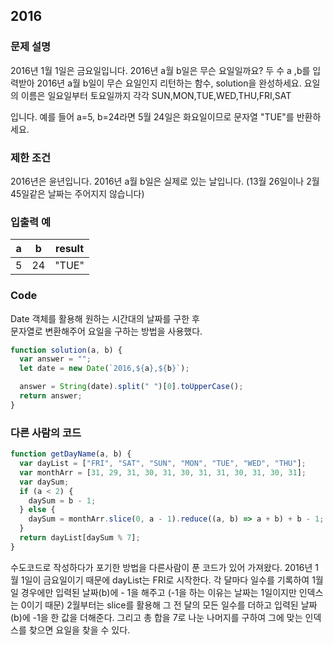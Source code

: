 ## 2016

### 문제 설명

2016년 1월 1일은 금요일입니다. 2016년 a월 b일은 무슨 요일일까요? 두 수 a ,b를 입력받아 2016년 a월 b일이 무슨 요일인지 리턴하는 함수, solution을 완성하세요. 요일의 이름은 일요일부터 토요일까지 각각 SUN,MON,TUE,WED,THU,FRI,SAT

입니다. 예를 들어 a=5, b=24라면 5월 24일은 화요일이므로 문자열 "TUE"를 반환하세요.

### 제한 조건

2016년은 윤년입니다.
2016년 a월 b일은 실제로 있는 날입니다. (13월 26일이나 2월 45일같은 날짜는 주어지지 않습니다)

### 입출력 예

| a   | b   | result |
| --- | --- | ------ |
| 5   | 24  | "TUE"  |

### Code

Date 객체를 활용해 원하는 시간대의 날짜를 구한 후  
문자열로 변환해주어 요일을 구하는 방법을 사용했다.

```js
function solution(a, b) {
  var answer = "";
  let date = new Date(`2016,${a},${b}`);

  answer = String(date).split(" ")[0].toUpperCase();
  return answer;
}
```

### 다른 사람의 코드

```js
function getDayName(a, b) {
  var dayList = ["FRI", "SAT", "SUN", "MON", "TUE", "WED", "THU"];
  var monthArr = [31, 29, 31, 30, 31, 30, 31, 31, 30, 31, 30, 31];
  var daySum;
  if (a < 2) {
    daySum = b - 1;
  } else {
    daySum = monthArr.slice(0, a - 1).reduce((a, b) => a + b) + b - 1;
  }
  return dayList[daySum % 7];
}
```

수도코드로 작성하다가 포기한 방법을 다른사람이 푼 코드가 있어 가져왔다.
2016년 1월 1일이 금요일이기 때문에 dayList는 FRI로 시작한다.
각 달마다 일수를 기록하여 1월일 경우에만 입력된 날짜(b)에 - 1을 해주고 (-1을 하는 이유는 날짜는 1일이지만 인덱스는 0이기 때문)
2월부터는 slice를 활용해 그 전 달의 모든 일수를 더하고 입력된 날짜(b)에 -1을 한 값을 더해준다.
그리고 총 합을 7로 나눈 나머지를 구하여 그에 맞는 인덱스를 찾으면 요일을 찾을 수 있다.
